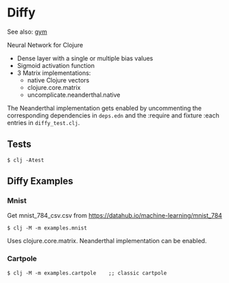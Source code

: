 # Diffy
  
See also: [gym](https://github.com/eighttrigrams/gym)
  
Neural Network for Clojure

* Dense layer with a single or multiple bias values
* Sigmoid activation function
* 3 Matrix implementations:
    * native Clojure vectors
    * clojure.core.matrix
    * uncomplicate.neanderthal.native

The Neanderthal implementation gets enabled by uncommenting
the corresponding dependencies in `deps.edn` and the :require and
fixture :each entries in `diffy_test.clj`. 

## Tests

    $ clj -Atest

## Diffy Examples

### Mnist

Get mnist_784_csv.csv from https://datahub.io/machine-learning/mnist_784


    $ clj -M -m examples.mnist          

Uses clojure.core.matrix. Neanderthal implementation can be enabled.

### Cartpole

    $ clj -M -m examples.cartpole    ;; classic cartpole

